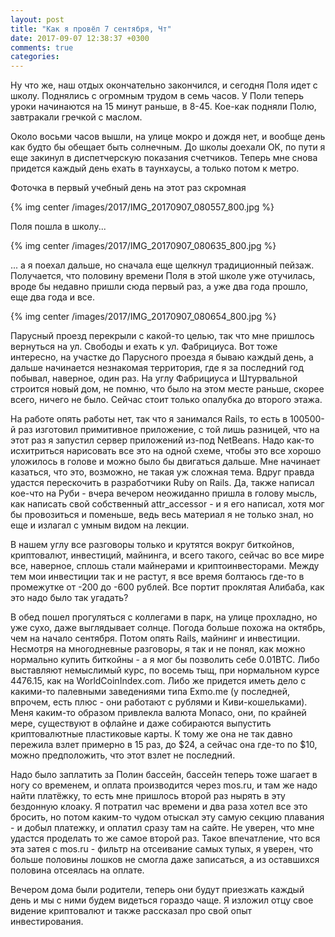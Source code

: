 ```yaml
---
layout: post
title: "Как я провёл 7 сентября, Чт"
date: 2017-09-07 12:38:37 +0300
comments: true
categories: 
---
```

Ну что же, наш отдых окончательно закончился, и сегодня Поля идет с школу. Поднялись с огромным трудом в семь часов. У Поли теперь уроки начинаются на 15 минут раньше, в 8-45. Кое-как подняли Полю, завтракали гречкой с маслом.

Около восьми часов вышли, на улице мокро и дождя нет, и вообще день как будто бы обещает быть солнечным. До школы доехали ОК, по пути я еще закинул в диспетчерскую показания счетчиков. Теперь мне снова придется каждый день ехать в таунхаусы, а только потом к метро.

Фоточка в первый учебный день на этот раз скромная 

{% img center /images/2017/IMG_20170907_080557_800.jpg %}

Поля пошла в школу...

{% img center /images/2017/IMG_20170907_080635_800.jpg %}

... а я поехал дальше, но сначала еще щелкнул традиционный пейзаж. Получается, что половину времени Поля в этой школе уже отучилась, вроде бы недавно пришли сюда первый раз, а уже два года прошло, еще два года и все.

{% img center /images/2017/IMG_20170907_080654_800.jpg %}

Парусный проезд перекрыли с какой-то целью, так что мне пришлось вернуться на ул. Свободы и ехать к ул. Фабрициуса. Вот тоже интересно, на участке до Парусного проезда я бываю каждый день, а дальше начинается незнакомая территория, где я за последний год побывал, наверное, один раз. На углу Фабрициуса и Штурвальной строится новый дом, не помню, что было на этом месте раньше, скорее всего, ничего не было. Сейчас стоит только опалубка до второго этажа.

На работе опять работы нет, так что я занимался Rails, то есть в 100500-й раз изготовил примитивное приложение, с той лишь разницей, что на этот раз я запустил сервер приложений из-под NetBeans. Надо как-то исхитриться нарисовать все это на одной схеме, чтобы это все хорошо уложилось в голове и можно было бы двигаться дальше. Мне начинает казаться, что это, возможно, не такая уж сложная тема. Вдруг правда удастся перескочить в разработчики Ruby on Rails. Да, также написал кое-что на Руби - вчера вечером неожиданно пришла в голову мысль, как написать свой собственный attr_accessor - и я его написал, хотя мог бы провозиться и поменьше, ведь весь материал я не только знал, но еще и излагал с умным видом на лекции.

В нашем углу все разговоры только и крутятся вокруг биткойнов, криптовалют, инвестиций, майнинга, и всего такого, сейчас во все мире все, наверное, сплошь стали майнерами и криптоинвесторами. Между тем мои инвестиции так и не растут, я все время болтаюсь где-то в промежутке от -200 до -600 рублей. Все портит проклятая Алибаба, как это надо было так угадать?

В обед пошел прогуляться с коллегами в парк, на улице прохладно, но уже сухо, даже выглядывает солнце. Погода больше похожа на октябрь, чем на начало сентября. Потом опять Rails, майнинг и инвестиции. Несмотря на многодневные разговоры, я так и не понял, как можно нормально купить биткойны - а я мог бы позволить себе 0.01BTC. Либо выставляют немыслимый курс, по восемь тыщ, при нормальном курсе 4476.15, как на WorldCoinIndex.com. Либо же придется иметь дело с какими-то палевными заведениями типа Exmo.me (у последней, впрочем, есть плюс - они работают с рублями и Киви-кошельками). Меня каким-то образом привлекла валюта Monaco, они, по крайней мере, существуют в офлайне и даже собираются выпустить криптовалютные пластиковые карты. К тому же она не так давно пережила взлет примерно в 15 раз, до $24, а сейчас она где-то по $10, можно предположить, что этот взлет не последний. 

Надо было заплатить за Полин бассейн, бассейн теперь тоже шагает в ногу со временем, и оплата производится через mos.ru, и там же надо найти платёжку, то есть мне пришлось второй раз нырять в эту бездонную клоаку. Я потратил час времени и два раза хотел все это бросить, но потом каким-то чудом отыскал эту самую секцию плавания - и добыл платежку, и оплатил сразу там на сайте. Не уверен, что мне удастся проделать то же самое второй раз. Такое впечатление, что вся эта затея с mos.ru - фильтр на отсеивание самых тупых, я уверен, что больше половины лошков не смогла даже записаться, а из оставшихся половина отсеялась на оплате. 

Вечером дома были родители, теперь они будут приезжать каждый день и мы с ними будем видеться гораздо чаще. Я изложил отцу свое видение криптовалют и также рассказал про свой опыт инвестирования.
